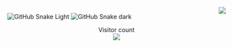 <img align="right" src="https://github-readme-stats.vercel.app/api?username=shuming1998&show_icons=true&icon_color=CE1D2D&text_color=718096&bg_color=ffffff&hide_title=true" />

![GitHub Snake Light](github-snake.svg#gh-light-mode-only)
![GitHub Snake dark](github-snake-dark.svg#gh-dark-mode-only)

<p align="center"> 
  Visitor count<br>
  <img src="https://github.com/shuming1998/shuming1998/blob/main/dist/github-user-contribution.svg" />
</p>


